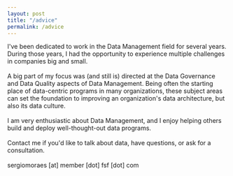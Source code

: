 ```yaml
---
layout: post
title: "/advice"
permalink: /advice
---
```


I've been dedicated to work in the Data Management field for several years. During those years, I had the opportunity to experience multiple challenges in companies big and small.
<br>
<br>
A big part of my focus was (and still is) directed at the Data Governance and Data Quality aspects of Data Management. Being often the starting place of data-centric programs in many organizations, these subject areas can set the foundation to improving an organization's data architecture, but also its data culture.
<br>
<br>
I am very enthusiastic about Data Management, and I enjoy helping others build and deploy well-thought-out data programs.
<br>
<br>
Contact me if you'd like to talk about data, have questions, or ask for a consultation.
<br>
<br>
sergiomoraes [at] member [dot] fsf [dot] com